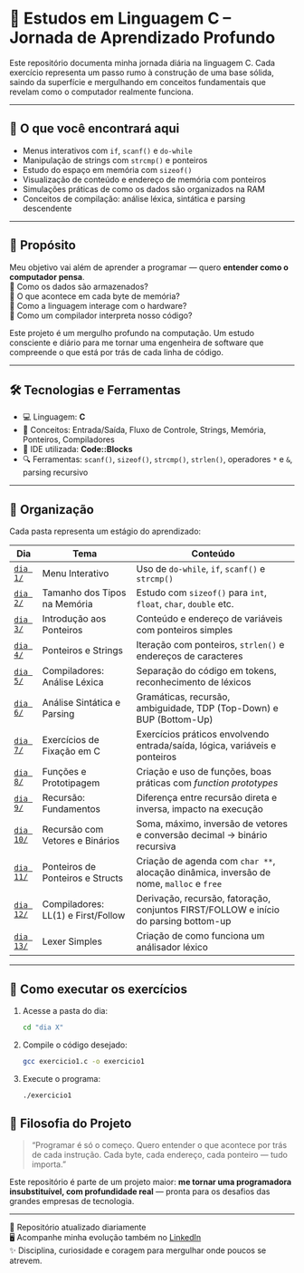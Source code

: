 # 🚀 Estudos em Linguagem C – Jornada de Aprendizado Profundo

Este repositório documenta minha jornada diária na linguagem C. Cada exercício representa um passo rumo à construção de uma base sólida, saindo da superfície e mergulhando em conceitos fundamentais que revelam como o computador realmente funciona.

---

## 📘 O que você encontrará aqui

- Menus interativos com `if`, `scanf()` e `do-while`
- Manipulação de strings com `strcmp()` e ponteiros
- Estudo do espaço em memória com `sizeof()`
- Visualização de conteúdo e endereço de memória com ponteiros
- Simulações práticas de como os dados são organizados na RAM
- Conceitos de compilação: análise léxica, sintática e parsing descendente

---

## 🎯 Propósito

Meu objetivo vai além de aprender a programar — quero **entender como o computador pensa**.  
📌 Como os dados são armazenados?  
📌 O que acontece em cada byte de memória?  
📌 Como a linguagem interage com o hardware?  
📌 Como um compilador interpreta nosso código?

Este projeto é um mergulho profundo na computação. Um estudo consciente e diário para me tornar uma engenheira de software que compreende o que está por trás de cada linha de código.

---

## 🛠️ Tecnologias e Ferramentas

- 💻 Linguagem: **C**
- 🧠 Conceitos: Entrada/Saída, Fluxo de Controle, Strings, Memória, Ponteiros, Compiladores
- 🧰 IDE utilizada: **Code::Blocks**
- 🔍 Ferramentas: `scanf()`, `sizeof()`, `strcmp()`, `strlen()`, operadores `*` e `&`, parsing recursivo

---

## 📁 Organização

Cada pasta representa um estágio do aprendizado:

| Dia     | Tema                            | Conteúdo                                                                 |
|---------|----------------------------------|--------------------------------------------------------------------------|
| [`dia 1/`](./dia%201) | Menu Interativo                 | Uso de `do-while`, `if`, `scanf()` e `strcmp()`                           |
| [`dia 2/`](./dia%202) | Tamanho dos Tipos na Memória   | Estudo com `sizeof()` para `int`, `float`, `char`, `double` etc.         |
| [`dia 3/`](./dia%203) | Introdução aos Ponteiros       | Conteúdo e endereço de variáveis com ponteiros simples                   |
| [`dia 4/`](./dia%204) | Ponteiros e Strings            | Iteração com ponteiros, `strlen()` e endereços de caracteres             |
| [`dia 5/`](./dia%205) | Compiladores: Análise Léxica   | Separação do código em tokens, reconhecimento de léxicos                 |
| [`dia 6/`](./dia%206) | Análise Sintática e Parsing    | Gramáticas, recursão, ambiguidade, TDP (Top-Down) e BUP (Bottom-Up)     |
| [`dia 7/`](./dia%207) | Exercícios de Fixação em C     | Exercícios práticos envolvendo entrada/saída, lógica, variáveis e ponteiros |
| [`dia 8/`](./dia%208)   | Funções e Prototipagem           | Criação e uso de funções, boas práticas com *function prototypes*        |
| [`dia 9/`](./dia%209)   | Recursão: Fundamentos            | Diferença entre recursão direta e inversa, impacto na execução           |
| [`dia 10/`](./dia%2010) | Recursão com Vetores e Binários  | Soma, máximo, inversão de vetores e conversão decimal → binário recursiva |
| [`dia 11/`](./dia%2011) | Ponteiros de Ponteiros e Structs | Criação de agenda com `char **`, alocação dinâmica, inversão de nome, `malloc` e `free` |
| [`dia 12/`](./dia%2012) | Compiladores: LL(1) e First/Follow | Derivação, recursão, fatoração, conjuntos FIRST/FOLLOW e início do parsing bottom-up |
| [`dia 13/`](./dia%2013) | Lexer Simples | Criação de como funciona um análisador léxico |


---

## 🚀 Como executar os exercícios

1. Acesse a pasta do dia:
   ```bash
   cd "dia X"
   ```
2. Compile o código desejado:
    ```bash
    gcc exercicio1.c -o exercicio1
    ```
3. Execute o programa:
    ```bash
    ./exercicio1
    ```

## 🌊 Filosofia do Projeto

> “Programar é só o começo. Quero entender o que acontece por trás de cada instrução. Cada byte, cada endereço, cada ponteiro — tudo importa.”

Este repositório é parte de um projeto maior: **me tornar uma programadora insubstituível, com profundidade real** — pronta para os desafios das grandes empresas de tecnologia.

---

📌 Repositório atualizado diariamente  
🖥️ Acompanhe minha evolução também no [LinkedIn](https://www.linkedin.com/in/munique-feitoza-77034b231)  
✨ Disciplina, curiosidade e coragem para mergulhar onde poucos se atrevem.

